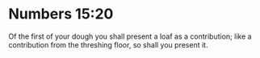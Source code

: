 # Numbers 15:20

Of the first of your dough you shall present a loaf as a contribution; like a contribution from the threshing floor, so shall you present it.
